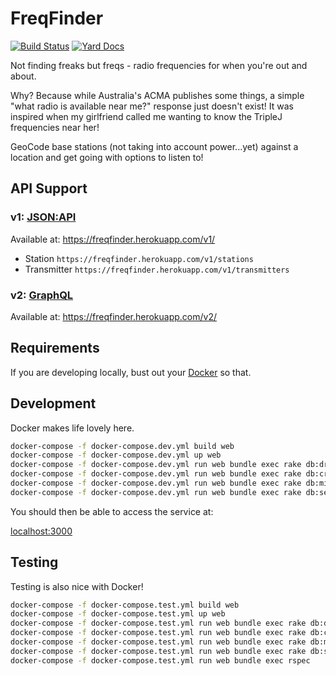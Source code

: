 # FreqFinder

[![Build Status](https://travis-ci.com/jufemaiz/freq-finder.svg?branch=master)](https://travis-ci.com/jufemaiz/freq-finder)
[![Yard Docs](https://img.shields.io/badge/yard-docs-blue.svg)](https://www.rubydoc.info/github/jufemaiz/freq-finder/)

Not finding freaks but freqs - radio frequencies for when you're out and about.

Why? Because while Australia's ACMA publishes some things, a simple "what radio
is available near me?" response just doesn't exist! It was inspired when my
girlfriend called me wanting to know the TripleJ frequencies near her!

GeoCode base stations (not taking into account power...yet) against a location
and get going with options to listen to!

## API Support

### v1: [JSON:API](https://jsonapi.org/)

Available at: https://freqfinder.herokuapp.com/v1/

* Station `https://freqfinder.herokuapp.com/v1/stations`
* Transmitter `https://freqfinder.herokuapp.com/v1/transmitters`

### v2: [GraphQL](https://graphql.org/)

Available at: https://freqfinder.herokuapp.com/v2/

## Requirements

If you are developing locally, bust out your [Docker](https://docker.org) so
that.

## Development

Docker makes life lovely here.

```bash
docker-compose -f docker-compose.dev.yml build web
docker-compose -f docker-compose.dev.yml up web
docker-compose -f docker-compose.dev.yml run web bundle exec rake db:drop
docker-compose -f docker-compose.dev.yml run web bundle exec rake db:create
docker-compose -f docker-compose.dev.yml run web bundle exec rake db:migrate
docker-compose -f docker-compose.dev.yml run web bundle exec rake db:seed
```

You should then be able to access the service at:

[localhost:3000](http://localhost:3000)

## Testing

Testing is also nice with Docker!

```bash
docker-compose -f docker-compose.test.yml build web
docker-compose -f docker-compose.test.yml up web
docker-compose -f docker-compose.test.yml run web bundle exec rake db:drop
docker-compose -f docker-compose.test.yml run web bundle exec rake db:create
docker-compose -f docker-compose.test.yml run web bundle exec rake db:migrate
docker-compose -f docker-compose.test.yml run web bundle exec rake db:seed
docker-compose -f docker-compose.test.yml run web bundle exec rspec
```
